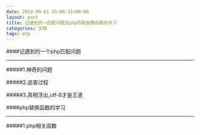 ```yaml
---
date: 2014-09-01 15:08:31+00:00
layout: post
title: 记遇到的一匹配问题及php匹配替换函数的学习
categories: 文档
tags: php
---
```


####记遇到的一个php匹配问题


----------

#####1.神奇的问题



#####2.追查过程



#####3.真相浮出,utf-8才是王道


####php替换函数的学习




----------
#####1.php相关函数
